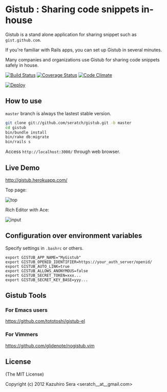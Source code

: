 # Gistub : Sharing code snippets in-house

Gistub is a stand alone application for sharing snippet such as `gist.github.com`.

If you're familiar with Rails apps, you can set up Gistub in several minutes. 

Many companies and organizations use Gistub for sharing code snippets safely in house.

[![Build Status](https://travis-ci.org/seratch/gistub.png)](https://travis-ci.org/seratch/gistub)
[![Coverage Status](https://coveralls.io/repos/seratch/gistub/badge.png?branch=develop)](https://coveralls.io/r/seratch/gistub?branch=develop)
[![Code Climate](https://codeclimate.com/github/seratch/gistub.png)](https://codeclimate.com/github/seratch/gistub)

[![Deploy](https://www.herokucdn.com/deploy/button.png)](https://heroku.com/deploy)

## How to use

`master` branch is always the lastest stable version.

```sh
git clone git://github.com/seratch/gistub.git -b master
cd gistub
bin/bundle install
bin/rake db:migrate
bin/rails s
```

Access `http://localhost:3000/` through web browser.

## Live Demo

http://gistub.herokuapp.com/

Top page:

![top](https://raw.github.com/seratch/gistub/master/screenshot1.png)

Rich Editor with Ace:

![input](https://raw.github.com/seratch/gistub/master/screenshot2.png)


## Configuration over environment variables

Specify settings in `.bashrc` or others.

```
export GISTUB_APP_NAME="MyGistub"
export GISTUB_OPENID_IDENTIFIER=https://your_auth_server/openid/
export GISTUB_AUTO_LINK=true
export GISTUB_ALLOWS_ANONYMOUS=false
export GISTUB_SECRET_TOKEN=xxx...
export GISTUB_SECRET_KEY_BASE=yyy...
```

## Gistub Tools

### For Emacs users

https://github.com/tototoshi/gistub-el

### For Vimmers

https://github.com/glidenote/nogistub.vim

## License

(The MIT License)

Copyright (c) 2012 Kazuhiro Sera <seratch__at__gmail.com>


